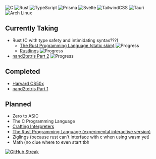 ![C](https://img.shields.io/badge/c-%2300599C.svg?style=for-the-badge&logo=c&logoColor=white)
![Rust](https://img.shields.io/badge/rust-%23000000.svg?style=for-the-badge&logo=rust&logoColor=white)
![TypeScript](https://img.shields.io/badge/typescript-%23007ACC.svg?style=for-the-badge&logo=typescript&logoColor=white)
![Prisma](https://img.shields.io/badge/Prisma-3982CE?style=for-the-badge&logo=Prisma&logoColor=white)
![Svelte](https://img.shields.io/badge/svelte-%23f1413d.svg?style=for-the-badge&logo=svelte&logoColor=white)
![TailwindCSS](https://img.shields.io/badge/tailwindcss-%2338B2AC.svg?style=for-the-badge&logo=tailwind-css&logoColor=white)
![Tauri](https://img.shields.io/badge/tauri-%2324C8DB.svg?style=for-the-badge&logo=tauri&logoColor=%23FFFFFF)
![Arch Linux](https://img.shields.io/badge/Arch%20Linux-1793D1?logo=arch-linux&logoColor=fff&style=for-the-badge)

## Currently Taking
 - Rust (C with type safety and intimidating syntax???)
   - [The Rust Programming Language (static skim)](https://doc.rust-lang.org/book) ![Progress](https://progress-bar.dev/75/) <!-- 493 pages total -->
   - [Rustlings](https://github.com/rust-lang/rustlings) ![Progress](https://progress-bar.dev/88/)
 - [nand2tetris Part 2](https://nand2tetris.org) ![Progress](https://progress-bar.dev/8/)

## Completed
 - [Harvard CS50x](https://cs50.harvard.edu/x)
 - [nand2tetris Part 1](https://nand2tetris.org)

## Planned
 - Zero to ASIC
 - The C Programming Language
 - [Crafting Interpreters](https://craftinginterpreters.com/)
 - [The Rust Programming Language (experimental interactive version)](https://rust-book.cs.brown.edu/)
 - Ziglings (because rust can't interface with c when using wasm yet)
 - Math (no clue where to even start tbh

[![GitHub Streak](https://github-readme-streak-stats.herokuapp.com?user=oofdere)](https://git.io/streak-stats)
